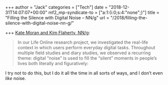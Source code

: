 +++
author = "Jack"
categories = ["Tech"]
date = "2018-12-31T14:07:07+00:00"
mf2_mp-syndicate-to = ["a:1:{i:0;s:4:\"none\";}"]
title = "Filling the Silence with Digital Noise – NN/g"
url = "/2018/filling-the-silence-with-digital-noise-nn-g/"

+++
[Kate Moran and Kim Flaherty, NN/g][1]:

> In our Life Online research project, we investigated the real-life context in which users perform everyday digital tasks. Throughout multiple field studies and diary studies, we observed a recurring theme: digital “noise” is used to fill the “silent” moments in people’s lives both literally and figuratively:

I try not to do this, but I do it all the time in all sorts of ways, and I don&#8217;t even _like_ noise.

 [1]: https://www.nngroup.com/articles/filling-silence-digital-noise/